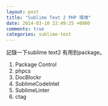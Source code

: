 ```yaml
---
layout: post
title: "Sublime Text 2 PHP 環境"
date: 2014-03-10 22:49:25 +0800
comments: true
categories: sublime-text
---
```


記錄一下sublime text2 有用到package。

<!-- more -->

1. Package Control 
2. phpcs
3. DocBlockr
4. SublimeCodeIntel
5. SublimeLinter
6. ctag